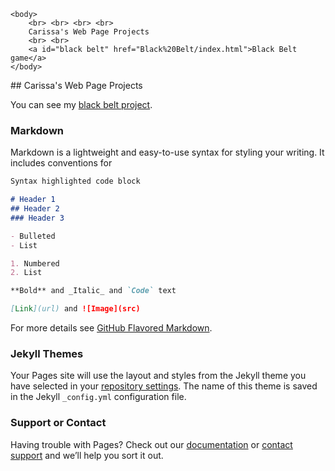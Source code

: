<!DOCTYPE html>
<html>
    <head>
        <title>Carissa's Web Page Projects</title>
    </head>

    <body>
        <br> <br> <br> <br>
        Carissa's Web Page Projects
        <br> <br>
        <a id="black belt" href="Black%20Belt/index.html">Black Belt game</a>
    </body>
</html>
## Carissa's Web Page Projects

You can see my [black belt project](Black%20Belt/index.html).


### Markdown

Markdown is a lightweight and easy-to-use syntax for styling your writing. It includes conventions for

```markdown
Syntax highlighted code block

# Header 1
## Header 2
### Header 3

- Bulleted
- List

1. Numbered
2. List

**Bold** and _Italic_ and `Code` text

[Link](url) and ![Image](src)
```

For more details see [GitHub Flavored Markdown](https://guides.github.com/features/mastering-markdown/).

### Jekyll Themes

Your Pages site will use the layout and styles from the Jekyll theme you have selected in your [repository settings](https://github.com/carissa1/carissa1.github.io/settings). The name of this theme is saved in the Jekyll `_config.yml` configuration file.

### Support or Contact

Having trouble with Pages? Check out our [documentation](https://help.github.com/categories/github-pages-basics/) or [contact support](https://github.com/contact) and we’ll help you sort it out.
